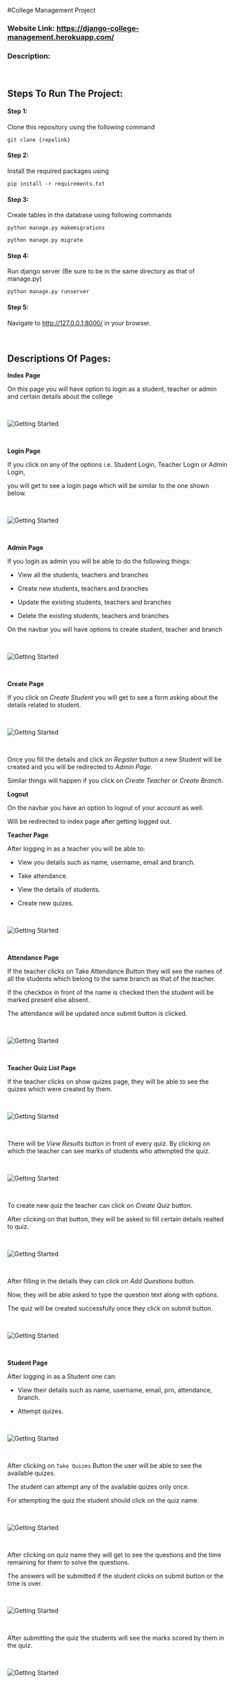 #College Management Project
### Website Link: https://django-college-management.herokuapp.com/
### Description: 

<br>

## Steps To Run The Project:

#### **Step 1:** 

Clone this repository using the following command

`git clone {repolink}`

#### **Step 2:**

Install the required packages using

`pip install -r requirements.txt`

#### **Step 3:**

Create tables in the database using following commands

`python manage.py makemigrations`

`python manage.py migrate`



#### **Step 4:**

Run django server (Be sure to be in the same directory as that of manage.py)

`python manage.py runserver`

#### **Step 5:**

Navigate to http://127.0.0.1:8000/ in your browser.


<br>

## Descriptions Of Pages:

**Index Page**

On this page you will have option to login as a student, teacher or admin and certain details about the college

<br>

![Getting Started](./images/index.png)

<br>

**Login Page**

If you click on any of the options i.e. Student Login, Teacher Login or Admin Login,

you will get to see a login page which will be similar to the one shown below.

<br>

![Getting Started](./images/login.png)

<br>

**Admin Page**

If you login as admin you will be able to do the following things:

* View all the students, teachers and branches 

* Create new students, teachers and branches

* Update the existing students, teachers and branches

* Delete the existing students, teachers and branches 


On the navbar you will have options to create student, teacher and branch

<br>

![Getting Started](./images/admin.png)

<br>

**Create Page**

If you click on *Create Student* you will get to see a form asking about the details related to student.

<br>

![Getting Started](./images/create.png)

<br>

Once you fill the details and click on *Register* button a new Student will be created and you will be redirected to *Admin Page*.

Similar things will happen if you click on *Create Teacher* or *Create Branch*.

**Logout**

On the navbar you have an option to logout of your account as well.

Will be redirected to index page after getting logged out.

**Teacher Page**

After logging in as a teacher you will be able to:

* View you details such as name, username, email and branch.

* Take attendance.

* View the details of students.

* Create new quizes.

<br>

![Getting Started](./images/teacher.png)

<br>

**Attendance Page**

If the teacher clicks on Take Attendance Button they will see the names of all the students which belong to the same branch as that of the teacher.

If the checkbox in front of the name is checked then the student will be marked present else absent.

The attendance will be updated once submit button is clicked.

<br>

![Getting Started](./images/attendance.png)

<br>

**Teacher Quiz List Page**

If the teacher clicks on show quizes page, they will be able to see the quizes which were created by them.

<br>

![Getting Started](./images/teacherquiz.png)

<br>

There will be *View Results* button in front of every quiz. By clicking on which the teacher can see marks of students who attempted the quiz.

<br>

![Getting Started](./images/results.png)

<br>

To create new quiz the teacher can click on *Create Quiz* button. 

After clicking on that button, they will be asked to fill certain details realted to quiz.

<br>

![Getting Started](./images/createquiz.png)

<br>

After filling in the details they can click on *Add Questions* button.

Now, they will be able asked to type the question text along with options.

The quiz will be created successfully once they click on submit button.

<br>

![Getting Started](./images/addquestion.png)

<br>

**Student Page**

After logging in as a Student one can:

* View their details such as name, username, email, prn, attendance, branch.

* Attempt quizes.

<br>

![Getting Started](./images/student.png)

<br>


After clicking on `Take Quizes` Button the user will be able to see the available quizes.

The student can attempt any of the available quizes only once.

For attempting the quiz the student should click on the quiz name.

<br>

![Getting Started](./images/available.png)

<br>

After clicking on quiz name they will get to see the questions and the time remaining for them to solve the questions.  

The answers will be submitted if the student clicks on submit button or the time is over.

<br>

![Getting Started](./images/attempt.png)

<br>

After submitting the quiz the students will see the marks scored by them in the quiz.

<br>

![Getting Started](./images/result.png)

<br>
